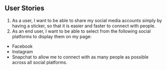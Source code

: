 ## User Stories
1.  As a user, I want to be able to share my social media accounts simply by having a sticker, so that it is easier and faster to connect with people.
2.  As an end user, I want to be able to select from the following social platforms to display them on my page:
 - Facebook
 - Instagram
 - Snapchat
   to allow me to connect with as many people as possible across all social platforms.
